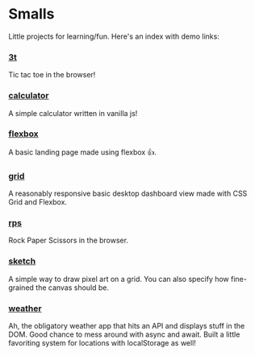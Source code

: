 # Smalls
Little projects for learning/fun. Here's an index with demo links:

### [3t](https://nickrroberts.github.io/smalls/3t/)
Tic tac toe in the browser!

### [calculator](https://nickrroberts.github.io/smalls/calculator/)
A simple calculator written in vanilla js!

### [flexbox](https://nickrroberts.github.io/smalls/flexbox/)
A basic landing page made using flexbox 👍.

### [grid](https://nickrroberts.github.io/smalls/grid/)
A reasonably responsive basic desktop dashboard view made with CSS Grid and Flexbox.

### [rps](https://nickrroberts.github.io/smalls/rps/)
Rock Paper Scissors in the browser.

### [sketch](https://nickrroberts.github.io/smalls/sketch/)
A simple way to draw pixel art on a grid. You can also specify how fine-grained the canvas should be.

### [weather](https://nickrroberts.github.io/smalls/weather/dist/)
Ah, the obligatory weather app that hits an API and displays stuff in the DOM. Good chance to mess around with async and await. Built a little favoriting system for locations with localStorage as well!